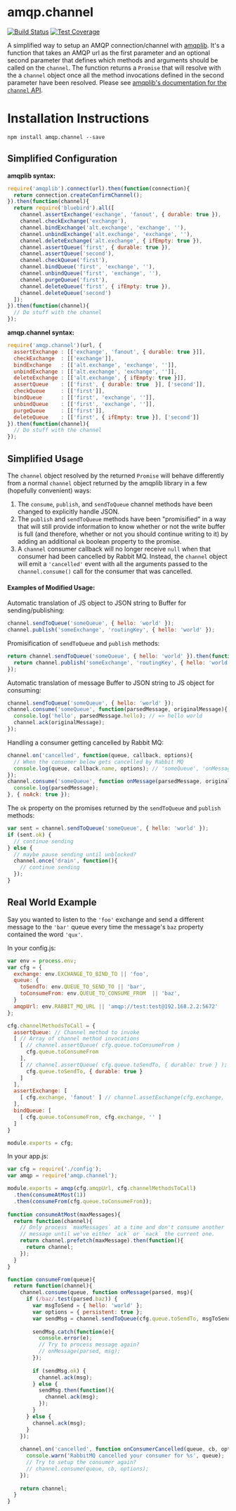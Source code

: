 # amqp.channel

[![Build Status][travis-image]][travis-url]
[![Test Coverage][coveralls-image]][coveralls-url]

A simplified way to setup an AMQP connection/channel with [amqplib](https://www.npmjs.org/package/amqplib). It's a function that takes an AMQP url as the first parameter and an optional second parameter that defines which methods and arguments should be called on the `channel`. The function returns a `Promise` that will resolve with the a `channel` object once all the method invocations defined in the second parameter have been resolved. Please see [amqplib's documentation for the `channel` API](http://www.squaremobius.net/amqp.node/doc/channel_api.html).

# Installation Instructions

```npm install amqp.channel --save```

## Simplified Configuration

**amqplib syntax:**

```javascript
require('amqplib').connect(url).then(function(connection){
  return connection.createConfirmChannel();
}).then(function(channel){
  return require('bluebird').all([
    channel.assertExchange('exchange', 'fanout', { durable: true }),
    channel.checkExchange('exchange'),
    channel.bindExchange('alt.exchange', 'exchange', ''),
    channel.unbindExchange('alt.exchange', 'exchange', ''),
    channel.deleteExchange('alt.exchange', { ifEmpty: true }),
    channel.assertQueue('first', { durable: true }),
    channel.assertQueue('second'),
    channel.checkQueue('first'),
    channel.bindQueue('first', 'exchange', ''),
    channel.unbindQueue('first', 'exchange', ''),
    channel.purgeQueue('first'),
    channel.deleteQueue('first', { ifEmpty: true }),
    channel.deleteQueue('second')
  ]);
}).then(function(channel){
  // Do stuff with the channel
});
```

**amqp.channel syntax:**

```javascript
require('amqp.channel')(url, {
  assertExchange : [['exchange', 'fanout', { durable: true }]],
  checkExchange  : [['exchange']],
  bindExchange   : [['alt.exchange', 'exchange', '']],
  unbindExchange : [['alt.exchange', 'exchange', '']],
  deleteExchange : [['alt.exchange', { ifEmpty: true }]],
  assertQueue    : [['first', { durable: true  }], ['second']],
  checkQueue     : [['first']],
  bindQueue      : [['first', 'exchange', '']],
  unbindQueue    : [['first', 'exchange', '']],
  purgeQueue     : [['first']],
  deleteQueue    : [['first', { ifEmpty: true }], ['second']]
}).then(function(channel){
  // Do stuff with the channel
});
```

## Simplified Usage

The `channel` object resolved by the returned `Promise` will behave differently from a normal `channel` object returned by the amqplib library in a few (hopefully convenient) ways:

1. The `consume`, `publish`, and `sendToQueue` channel methods have been changed to  explicitly handle JSON.
2. The `publish` and `sendToQueue` methods have been "promisified" in a way that will still provide information to know whether or not the write buffer is full (and therefore, whether or not you should continue writing to it) by adding an additional `ok` boolean property to the promise.
3. A `channel` consumer callback will no longer receive `null` when that consumer had been cancelled by Rabbit MQ. Instead, the `channel` object will emit a `'cancelled'` event with all the arguments passed to the `channel.consume()` call for the consumer that was cancelled.

#### Examples of Modified Usage:

Automatic translation of JS object to JSON string to Buffer for sending/publishing:

```javascript
channel.sendToQueue('someQueue', { hello: 'world' });
channel.publish('someExchange', 'routingKey', { hello: 'world' });
```

Promisification of `sendToQueue` and `publish` methods:

```javascript
return channel.sendToQueue('someQueue', { hello: 'world' }).then(function(){
  return channel.publish('someExchange', 'routingKey', { hello: 'world' });
});
```

Automatic translation of message Buffer to JSON string to JS object for consuming:

```javascript
channel.sendToQueue('someQueue', { hello: 'world' });
channel.consume('someQueue', function(parsedMessage, originalMessage){
  console.log('hello', parsedMessage.hello); // => hello world
  channel.ack(originalMessage);
});
```

Handling a consumer getting cancelled by Rabbit MQ:

```javascript
channel.on('cancelled', function(queue, callback, options){
  // When the consumer below gets cancelled by Rabbit MQ
  console.log(queue, callback.name, options); // 'someQueue', 'onMessage', { noAck: true }
});
channel.consume('someQueue', function onMessage(parsedMessage, originalMessage){
  console.log(parsedMessage);
}, { noAck: true });
```

The `ok` property on the promises returned by the `sendToQueue` and `publish` methods:

```javascript
var sent = channel.sendToQueue('someQueue', { hello: 'world' });
if (sent.ok) {
  // continue sending
} else {
  // maybe pause sending until unblocked?
  channel.once('drain', function(){
    // continue sending
  });
}
```

## Real World Example

Say you wanted to listen to the `'foo'` exchange and send a different message to the `'bar'` queue every time the message's `baz` property contained the word `'qux'`.

In your config.js:

```javascript
var env = process.env;
var cfg = {
  exchange: env.EXCHANGE_TO_BIND_TO || 'foo',
  queue: {
    toSendTo: env.QUEUE_TO_SEND_TO || 'bar',
    toConsumeFrom: env.QUEUE_TO_CONSUME_FROM  || 'baz',
  }
  amqpUrl: env.RABBIT_MQ_URL || 'amqp://test:test@192.168.2.2:5672'
};

cfg.channelMethodsToCall = {
  assertQueue: // Channel method to invoke
  [ // Array of channel method invocations
    [ // channel.assertQueue( cfg.queue.toConsumeFrom )
      cfg.queue.toConsumeFrom
    ],
    [ // channel.assertQueue( cfg.queue.toSendTo, { durable: true } );
      cfg.queue.toSendTo, { durable: true }
    ]
  ],
  assertExchange: [
    [ cfg.exchange, 'fanout' ] // channel.assetExchange(cfg.exchange, 'fanout')
  ],
  bindQueue: [
    [ cfg.queue.toConsumeFrom, cfg.exchange, '' ]
  ]
}

module.exports = cfg;
```

In your app.js:

```javascript
var cfg = require('./config');
var amqp = require('amqp.channel');

module.exports = amqp(cfg.amqpUrl, cfg.channelMethodsToCall)
  .then(consumeAtMost(1))
  .then(consumeFrom(cfg.queue.toConsumeFrom));
  
function consumeAtMost(maxMessages){
  return function(channel){
    // Only process `maxMessages` at a time and don't consume another
    // message until we've either `ack` or `nack` the current one.
    return channel.prefetch(maxMessage).then(function(){
      return channel;
    });
  }
}

function consumeFrom(queue){
  return function(channel){
    channel.consume(queue, function onMessage(parsed, msg){
      if (/baz/.test(parsed.baz)) {
        var msgToSend = { hello: 'world' };
        var options = { persistent: true };
        var sendMsg = channel.sendToQueue(cfg.queue.toSendTo, msgToSend, options);
        
        sendMsg.catch(function(e){
          console.error(e);
          // Try to process message again?
          // onMessage(parsed, msg);
        });
        
        if (sendMsg.ok) {
          channel.ack(msg);
        } else {
          sendMsg.then(function(){
            channel.ack(msg);
          });
        }
      } else {
        channel.ack(msg);
      }
    });
  
    channel.on('cancelled', function onConsumerCancelled(queue, cb, options){
      console.warn('RabbitMQ cancelled your consumer for %s', queue);
      // Try to setup the consumer again?
      // channel.consume(queue, cb, options);
    });
  
    return channel;
  }
}
```

[travis-image]: http://img.shields.io/travis/NGPVAN/amqp.channel.svg?style=flat-square
[travis-url]: https://travis-ci.org/NGPVAN/amqp.channel
[coveralls-image]: http://img.shields.io/coveralls/NGPVAN/amqp.channel.svg?style=flat-square
[coveralls-url]: https://coveralls.io/r/NGPVAN/amqp.channel?branch=master
